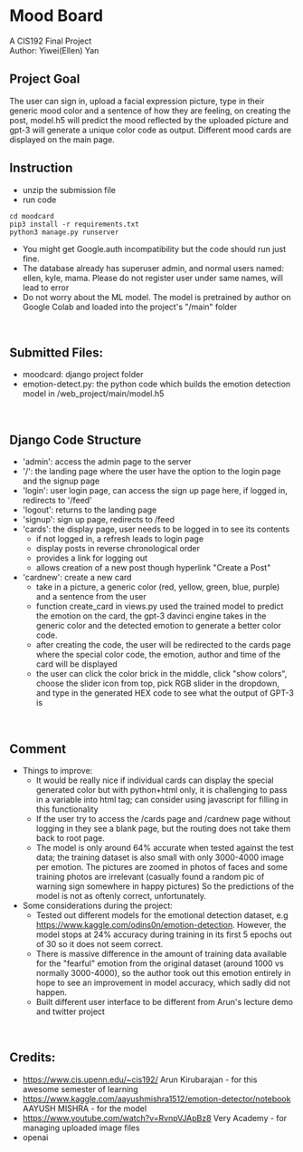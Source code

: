 # Mood Board

A CIS192 Final Project<br/>
Author: Yiwei(Ellen) Yan

## Project Goal
The user can sign in, upload a facial expression picture, type in their generic mood color and a sentence of how they are feeling, on creating the post, model.h5 will predict the mood reflected by the uploaded picture and gpt-3 will generate a unique color code as output. Different mood cards are displayed on the main page. 
</br>

## Instruction
* unzip the submission file
* run code
```
cd moodcard
pip3 install -r requirements.txt
python3 manage.py runserver
```
* You might get Google.auth incompatibility but the code should run just fine.
* The database already has superuser admin, and normal users named: ellen, kyle, mama. Please do not register user under same names, will lead to error
* Do not worry about the ML model. The model is pretrained by author on Google Colab and loaded into the project's "/main" folder
</br>

## Submitted Files: 
* moodcard: django project folder
* emotion-detect.py: the python code which builds the emotion detection model in /web_project/main/model.h5
</br>

## Django Code Structure
- 'admin': access the admin page to the server
- '/': the landing page where the user have the option to the login page and the signup page
- 'login': user login page, can access the sign up page here, if logged in, redirects to '/feed'
- 'logout': returns to the landing page
- 'signup': sign up page, redirects to /feed
- 'cards': the display page, user needs to be logged in to see its contents
  - if not logged in, a refresh leads to login page
  - display posts in reverse chronological order
  - provides a link for logging out
  - allows creation of a new post though hyperlink "Create a Post"
- 'cardnew': create a new card
  - take in a picture, a generic color (red, yellow, green, blue, purple) and a sentence from the user
  - function create_card in views.py used the trained model to predict the emotion on the card, the gpt-3 davinci engine takes in the generic color and the detected emotion to generate a better color code. 
  - after creating the code, the user will be redirected to the cards page where the special color code, the emotion, author and time of the card will be displayed
  - the user can click the color brick in the middle, click "show colors", choose the slider icon from top, pick RGB slider in the dropdown, and type in the generated HEX code to see what the output of GPT-3 is
</br>

## Comment
* Things to improve: 
  * It would be really nice if individual cards can display the special generated color but with python+html only, it is challenging to pass in a variable into html tag; can consider using javascript for filling in this functionality
  * If the user try to access the /cards page and /cardnew page without logging in they see a blank page, but the routing does not take them back to root page.
  * The model is only around 64% accurate when tested against the test data; the training dataset is also small with only 3000-4000 image per emotion. The pictures are zoomed in photos of faces and some training photos are irrelevant (casually found a random pic of warning sign somewhere in happy pictures) So the predictions of the model is not as oftenly correct, unfortunately. 
* Some considerations during the project:
  *  Tested out different models for the emotional detection dataset, e.g https://www.kaggle.com/odins0n/emotion-detection. However, the model stops at 24% accuracy during training in its first 5 epochs out of 30 so it does not seem correct. 
  *  There is massive difference in the amount of training data available for the "fearful" emotion from the original dataset (around 1000 vs normally 3000-4000), so the author took out this emotion entirely in hope to see an improvement in model accuracy, which sadly did not happen. 
  *  Built different user interface to be different from Arun's lecture demo and twitter project
</br>

## Credits:
* https://www.cis.upenn.edu/~cis192/ Arun Kirubarajan - for this awesome semester of learning
* https://www.kaggle.com/aayushmishra1512/emotion-detector/notebook AAYUSH MISHRA - for the model
* https://www.youtube.com/watch?v=RvnpVJApBz8 Very Academy - for managing uploaded image files 
* openai
